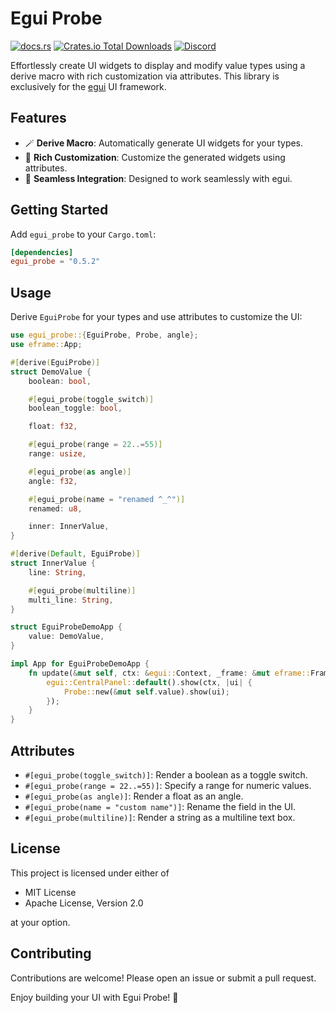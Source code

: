 # Egui Probe

[![docs.rs](https://img.shields.io/docsrs/egui-probe?style=for-the-badge)](https://docs.rs/egui-probe/)
[![Crates.io Total Downloads](https://img.shields.io/crates/d/egui-probe?style=for-the-badge)](https://crates.io/crates/egui-probe)
[![Discord](https://img.shields.io/discord/1270330377847832646?style=for-the-badge&logo=discord)](https://discord.com/channels/1270330377847832646/1319419862719922289)

Effortlessly create UI widgets to display and modify value types using a derive macro with rich customization via attributes. This library is exclusively for the [egui](https://github.com/emilk/egui) UI framework.

## Features

- 🪄 **Derive Macro**: Automatically generate UI widgets for your types.
- 🎨 **Rich Customization**: Customize the generated widgets using attributes.
- 🚀 **Seamless Integration**: Designed to work seamlessly with egui.

## Getting Started

Add `egui_probe` to your `Cargo.toml`:

```toml
[dependencies]
egui_probe = "0.5.2"
```

## Usage

Derive `EguiProbe` for your types and use attributes to customize the UI:

```rust
use egui_probe::{EguiProbe, Probe, angle};
use eframe::App;

#[derive(EguiProbe)]
struct DemoValue {
    boolean: bool,

    #[egui_probe(toggle_switch)]
    boolean_toggle: bool,

    float: f32,

    #[egui_probe(range = 22..=55)]
    range: usize,

    #[egui_probe(as angle)]
    angle: f32,

    #[egui_probe(name = "renamed ^_^")]
    renamed: u8,

    inner: InnerValue,
}

#[derive(Default, EguiProbe)]
struct InnerValue {
    line: String,

    #[egui_probe(multiline)]
    multi_line: String,
}

struct EguiProbeDemoApp {
    value: DemoValue,
}

impl App for EguiProbeDemoApp {
    fn update(&mut self, ctx: &egui::Context, _frame: &mut eframe::Frame) {
        egui::CentralPanel::default().show(ctx, |ui| {
            Probe::new(&mut self.value).show(ui);
        });
    }
}
```

## Attributes

- `#[egui_probe(toggle_switch)]`: Render a boolean as a toggle switch.
- `#[egui_probe(range = 22..=55)]`: Specify a range for numeric values.
- `#[egui_probe(as angle)]`: Render a float as an angle.
- `#[egui_probe(name = "custom name")]`: Rename the field in the UI.
- `#[egui_probe(multiline)]`: Render a string as a multiline text box.

## License

This project is licensed under either of

- MIT License
- Apache License, Version 2.0

at your option.

## Contributing

Contributions are welcome! Please open an issue or submit a pull request.

Enjoy building your UI with Egui Probe! 🚀
